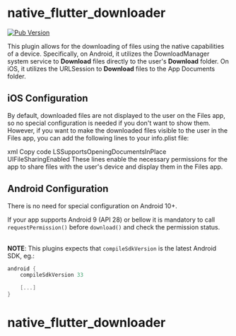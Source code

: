 # native_flutter_downloader

[![Pub Version](https://img.shields.io/pub/v/native_flutter_downloader)](https://pub.dev/packages/native_flutter_downloader)

This plugin allows for the downloading of files using the native capabilities of a device. Specifically, on Android, it utilizes the DownloadManager system service to **Download** files directly to the user's **Download** folder. On iOS, it utilizes the URLSession to **Download** files to the App Documents folder.

## iOS Configuration

By default, downloaded files are not displayed to the user on the Files app, so no special configuration is needed if you don't want to show them. However, if you want to make the downloaded files visible to the user in the Files app, you can add the following lines to your info.plist file:

xml
Copy code
<key>LSSupportsOpeningDocumentsInPlace</key>
<true/>
<key>UIFileSharingEnabled</key>
<true/>
These lines enable the necessary permissions for the app to share files with the user's device and display them in the Files app.

## Android Configuration

There is no need for special configuration on Android 10+.

If your app supports Android 9 (API 28) or bellow it is mandatory to call `requestPermission()` before `download()` and check the permission status.<br><br>

**NOTE**: This plugins expects that `compileSdkVersion` is the latest Android SDK, eg.:

```groovy
android {
    compileSdkVersion 33

    [...]
}
```

# native_flutter_downloader

